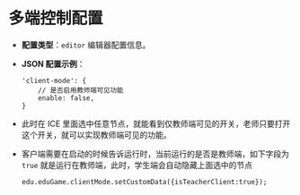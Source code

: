 # 多端控制配置

- **配置类型**：`editor` 编辑器配置信息。

- **JSON 配置示例**：

    ```
    'client-mode': {
        // 是否启用教师端可见功能
        enable: false,
    }
    ```

- 此时在 ICE 里面选中任意节点，就能看到仅教师端可见的开关，老师只要打开这个开关，就可以实现教师端可见的功能。

- 客户端需要在启动的时候告诉运行时，当前运行的是否是教师端，如下字段为 `true` 就是运行在教师端，此时，学生端会自动隐藏上面选中的节点

    ```
    edu.eduGame.clientMode.setCustomData({isTeacherClient:true});
    ```

